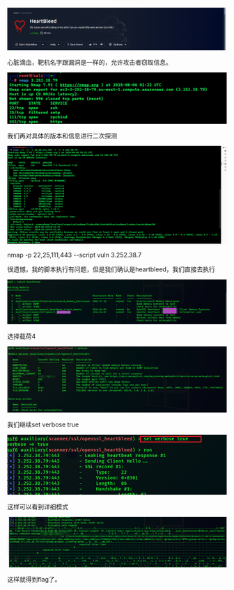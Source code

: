 ![image-20250606102047330](./assets/image-20250606102047330.png)

心脏滴血，靶机名字跟漏洞是一样的，允许攻击者窃取信息。

![image-20250606102352766](./assets/image-20250606102352766.png)

我们再对具体的版本和信息进行二次探测

![image-20250606102428020](./assets/image-20250606102428020.png)

 nmap -p 22,25,111,443 --script vuln  3.252.38.7

很遗憾，我的脚本执行有问题，但是我们确认是heartbleed，我们直接去执行

![image-20250606103527572](./assets/image-20250606103527572.png)

选择载荷4

![image-20250606103939276](./assets/image-20250606103939276.png)

我们继续set verbose true

![image-20250606104053358](./assets/image-20250606104053358.png)

这样可以看到详细模式

![image-20250606104123422](./assets/image-20250606104123422.png)

这样就得到flag了。

